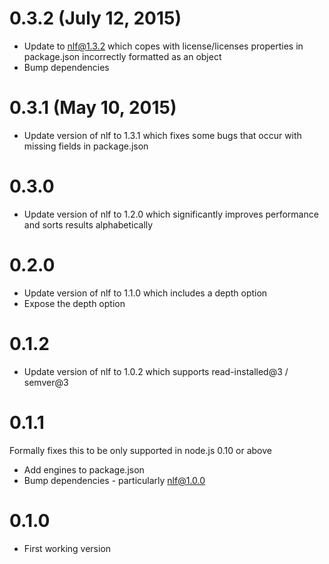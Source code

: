 0.3.2 (July 12, 2015)
====================

* Update to nlf@1.3.2 which copes with license/licenses properties in package.json incorrectly formatted as an object
* Bump dependencies

0.3.1 (May 10, 2015)
====================

* Update version of nlf to 1.3.1 which fixes some bugs that occur with missing fields in package.json

0.3.0
==============

* Update version of nlf to 1.2.0 which significantly improves performance and sorts results alphabetically

0.2.0
==============

* Update version of nlf to 1.1.0 which includes a depth option
* Expose the depth option

0.1.2
==============

* Update version of nlf to 1.0.2 which supports read-installed@3 / semver@3

0.1.1
==============

Formally fixes this to be only supported in node.js 0.10 or above

* Add engines to package.json
* Bump dependencies - particularly nlf@1.0.0

0.1.0
==============

* First working version

